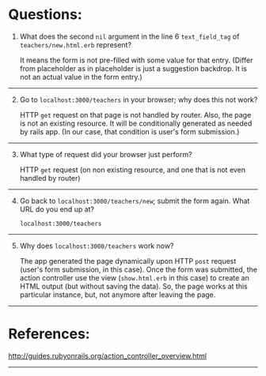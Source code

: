 # Questions:

1.  What does the second `nil` argument in the line 6 `text_field_tag` of `teachers/new.html.erb` represent?

    It means the form is not pre-filled with some value for that entry. (Differ from placeholder as in placeholder is just a suggestion backdrop. It is not an actual value in the form entry.)

---

2.  Go to `localhost:3000/teachers` in your browser; why does this not work?

    HTTP `get` request on that page is not handled by router.
    Also, the page is not an existing resource. It will be conditionally generated as needed by rails app.
    (In our case, that condition is user's form submission.)

---

3.  What type of request did your browser just perform?

    HTTP `get` request (on non existing resource, and one that is not even handled by router)

---

4.  Go back to `localhost:3000/teachers/new`; submit the form again. What URL do you end up at?

    `localhost:3000/teachers`

---

5.  Why does `localhost:3000/teachers` work now?

    The app generated the page dynamically upon HTTP `post` request (user's form submission, in this case). Once the form was submitted, the action controller use the view (`show.html.erb` in this case) to create an HTML output (but without saving the data). So, the page works at this particular instance, but, not anymore after leaving the page.

---

# References:

http://guides.rubyonrails.org/action_controller_overview.html

---
